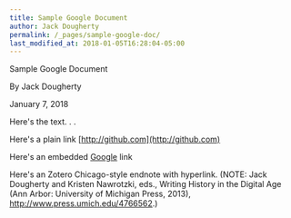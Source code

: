 ```yaml
---
title: Sample Google Document
author: Jack Dougherty
permalink: /_pages/sample-google-doc/
last_modified_at: 2018-01-05T16:28:04-05:00
---
```

Sample Google Document

By Jack Dougherty

January 7, 2018

Here's the text. . .

Here's a plain link [http://github.com](http://github.com)

Here's an embedded [Google](http://www.google.com) link

Here's an Zotero Chicago-style endnote with hyperlink. (NOTE:  Jack Dougherty and Kristen Nawrotzki, eds., Writing History in the Digital Age (Ann Arbor: University of Michigan Press, 2013), http://www.press.umich.edu/4766562.)
